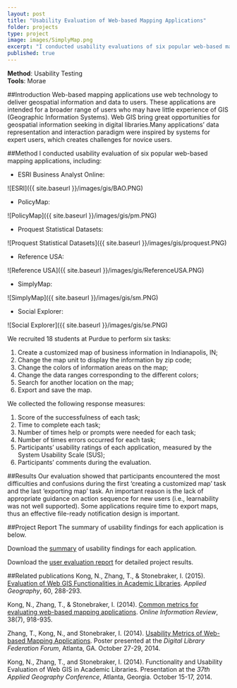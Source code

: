 ```yaml
---
layout: post
title: "Usability Evaluation of Web-based Mapping Applications"
folder: projects
type: project
image: images/SimplyMap.png
excerpt: "I conducted usability evaluations of six popular web-based mapping applications including ESRI Business Analyst Online, PolicyMap, Proquest Statistical Datasets, Reference USA, SimplyMap, and Social Explorer.These applications are designed for users with little GIS experience to create data visulizations with geographic maps. It is thus important for the applications to balance the GIS funtionalities and users' learning efforts."
published: true
---
```



**Method**: Usability Testing        
**Tools**: Morae

##Introduction
Web-based mapping applications use web technology to deliver geospatial information and data to users. These applications are intended for a broader range of users who may have little experience of GIS (Geographic Information Systems). Web GIS bring great opportunities for geospatial information seeking in digital libraries.Many applications’ data representation and interaction paradigm were inspired by systems for expert users, which creates challenges for novice users.

##Method
I conducted usability evaluation of six popular web-based mapping applications, including:

- ESRI Business Analyst Online:   

![ESRI]({{ site.baseurl }}/images/gis/BAO.PNG)

- PolicyMap:   

![PolicyMap]({{ site.baseurl }}/images/gis/pm.PNG)

- Proquest Statistical Datasets:   

![Proquest Statistical Datasets]({{ site.baseurl }}/images/gis/proquest.PNG)

- Reference USA:   

![Reference USA]({{ site.baseurl }}/images/gis/ReferenceUSA.PNG)

- SimplyMap:   

![SimplyMap]({{ site.baseurl }}/images/gis/sm.PNG)

- Social Explorer:   

![Social Explorer]({{ site.baseurl }}/images/gis/se.PNG)

We recruited 18 students at Purdue to perform six tasks:  

1. Create a customized map of business information in Indianapolis, IN;
2. Change the map unit to display the information by zip code;
3. Change the colors of information areas on the map;
4. Change the data ranges corresponding to the different colors;
5. Search for another location on the map;
6. Export and save the map.

We collected the following response measures:  

1. Score of the successfulness of each task;
2. Time to complete each task;
3. Number of times help or prompts were needed for each task;
4. Number of times errors occurred for each task;
5. Participants’ usability ratings of each application, measured by the System Usability Scale (SUS);
6. Participants’ comments during the evaluation.

##Results
Our evaluation showed that participants encountered the most difficulties and confusions during the first ‘creating a customized map’ task and the last ‘exporting map’ task. An important reason is the lack of appropriate guidance on action sequence for new users (i.e., learnability was not well supported). Some applications require time to export maps, thus an effective file-ready notification design is important.


##Project Report
The summary of usability findings for each application is below.

<object data="http://jimmieego.github.io/projects/assets/gissummary.pdf" type="application/pdf" width="100%" height="600px">
</object>

Download the [summary](assets/gissummary.pdf) of usability findings for each application.

Download the [user evaluation report](assets/gisusabilitytestreport.pdf) for detailed project results.

##Related publications
Kong, N., Zhang, T., & Stonebraker, I. (2015). [Evaluation of Web GIS Functionalities in Academic Libraries](http://www.sciencedirect.com/science/article/pii/S0143622814002720). *Applied Geography*, 60, 288-293.  

Kong, N., Zhang, T., & Stonebraker, I. (2014). [Common metrics for evaluating web-based mapping applications](http://dx.doi.org/10.1108/OIR-06-2014-0140). *Online Information Review*, 38(7), 918-935.  

Zhang, T., Kong, N., and Stonebraker, I. (2014). [Usability Metrics of Web-based Mapping Applications](http://docs.lib.purdue.edu/lib_fspres/80/). Poster presented at the *Digital Library Federation Forum*, Atlanta, GA. October 27-29, 2014.

Kong, N., Zhang, T., and Stonebraker, I. (2014). Functionality and Usability Evaluation of Web GIS in Academic Libraries. Presentation at the *37th Applied Geography Conference*, Atlanta, Georgia. October 15-17, 2014.
